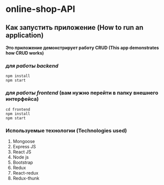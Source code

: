 # online-shop-API
## Как запустить приложение (How to run an application)
#### Это приложение демонстрирует работу CRUD (This app demonstrates how CRUD works)
### *для работы backend*
    npm install
    npm start

### *для работы frontend* (вам нужно перейти в папку внешнего интерфейса)
    cd frontend
    npm install
    npm start
             


### Используемые технологии (Technologies used)
1. Mongoose
2. Express JS
3. React JS
4. Node js
5. Bootstrap
6. Redux
7. React-redux
8. Redux-thunk
